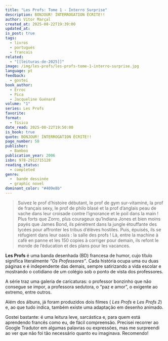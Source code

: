```yaml
---
title: "Les Profs: Tome 1 - Ínterro Surprise"
description: BONJOUR! ÍNTERROGATION ÉCRITE!!
author: Vítor Marçal
created_at: 2025-08-22T19:39:00
updated_at:
is_post: true
tags:
  - livros
  - portugues
  - francais
related:
  - "[[leituras-de-2025]]"
image: /img/les-profs/les-profs-tome-1-interro-surprise.jpg
language: pt
feedback:
  - gostei
book_author:
  - Erroc
  - Pica
  - Jacqueline Guénard
volume: "1"
series: Les Profs
favorite:
format:
  - físico
date_read: 2025-08-22T19:50:00
is_book: true
quote: BONJOUR! ÍNTERROGATION ÉCRITE!!
page_number: 50
publisher:
  - Bamboo
publication_year: 2006
isbn: 978-2912715128
reading_status:
  - completed
genre:
  -  bande dessinée
  - graphic novel
dominant_color: "#409e8b"
---
```

> Suivez le prof d’histoire débutant, le prof de gym sur-vitaminé, la prof de français sexy, le prof de philo blasé et la prof d’anglais peau de vache dans leur croisade contre l’ignorance et le poil dans la main ! Plus forts que Zorro, plus courageux qu’Indiana Jones et bien moins payés que James Bond, ils pénètrent dans la jungle étouffante des lycées pour affronter les tribus d’élèves hostiles. Puis, épuisés, ils se réfugient dans leur oasis : la salle des profs ! Là, entre la machine à café en panne et les 150 copies à corriger pour demain, ils refont le monde de l’éducation et des plans pour les vacances.

**Les Profs** é uma banda desenhada (BD) francesa de humor, cujo título significa literalmente _“Os Professores”_. Cada história ocupa uma ou duas páginas e é independente das demais, sempre satirizando a vida escolar e mostrando o cotidiano de um colégio sob o ponto de vista dos professores.

A série traz uma galeria de caricaturas: o professor bonzinho que não consegue se impor, a professora sedutora, o “paz e amor”, o exigente ao extremo, entre outros.

Além dos álbuns, já foram produzidos dois filmes ( _Les Profs_ e _Les Profs 2_) e, ao que tudo indica, também existe uma adaptação em desenho animado.

Gostei bastante: é uma leitura leve, sarcástica e, para quem está aprendendo francês como eu, de fácil compreensão. Precisei recorrer ao Google Tradutor em algumas palavras ou expressões, mas me surpreendi ao ver que não foi tão necessário quanto eu imaginava. Recomendo!
